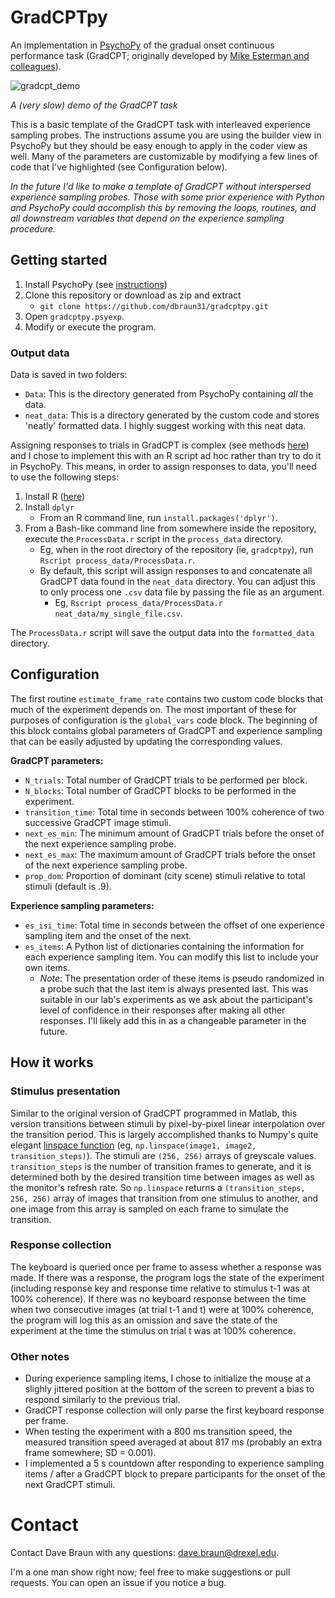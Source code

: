 # GradCPTpy


An implementation in [PsychoPy](https://www.psychopy.org/) of the gradual
onset continuous performance task (GradCPT; originally developed by [Mike
Esterman and
colleagues](https://academic.oup.com/cercor/article/23/11/2712/303412)).

![gradcpt_demo](demo/demo.gif)

*A (very slow) demo of the GradCPT task*


This is a basic template of the GradCPT task with interleaved experience
sampling probes. The instructions assume you are using the builder view in
PsychoPy but they should be easy enough to apply in the coder view as well.
Many of the parameters are customizable by modifying a few lines of code
that I've highlighted (see Configuration below).

*In the future I'd like to make a template of GradCPT without interspersed
experience sampling probes. Those with some prior experience with Python
and PsychoPy could accomplish this by removing the loops, routines, and all
downstream variables that depend on the experience sampling procedure.*


## Getting started

1. Install PsychoPy (see [instructions](https://www.psychopy.org/download.html))
2. Clone this repository or download as zip and extract
    * `git clone https://github.com/dbraun31/gradcptpy.git`
3. Open `gradcptpy.psyexp`.
4. Modify or execute the program.

### Output data

Data is saved in two folders:

* `Data`: This is the directory generated from PsychoPy containing *all*
    the data.
* `neat_data`: This is a directory generated by the custom code and stores
    'neatly' formatted data. I highly suggest working with this neat data.

Assigning responses to trials in GradCPT is complex (see methods
[here](https://numpy.org/doc/stable/reference/generated/numpy.linspace.html))
and I chose to implement this with an R script ad hoc rather than try to
do it in PsychoPy. This means, in order to assign responses to data, you'll
need to use the following steps:

1. Install R ([here](https://cran.r-project.org/))
2. Install `dplyr`
    * From an R command line, run `install.packages('dplyr')`.
3. From a Bash-like command line from somewhere inside the repository,
   execute the `ProcessData.r` script in the `process_data` directory.
    * Eg, when in the root directory of the repository (ie, `gradcptpy`),
        run `Rscript process_data/ProcessData.r`.
    * By default, this script will assign responses to and concatenate all
        GradCPT data found in the `neat_data` directory. You can adjust
        this to only process one `.csv` data file by passing the file as an
        argument.
        * Eg, `Rscript process_data/ProcessData.r
            neat_data/my_single_file.csv`.

The `ProcessData.r` script will save the output data into the
`formatted_data` directory.

## Configuration

The first routine `estimate_frame_rate` contains two custom code blocks
that much of the experiment depends on. The most important of these for
purposes of configuration is the `global_vars` code block. The beginning of
this block contains global parameters of GradCPT and experience sampling
that can be easily adjusted by updating the corresponding values. 

**GradCPT parameters:**

* `N_trials`: Total number of GradCPT trials to be performed per block.
* `N_blocks`: Total number of GradCPT blocks to be performed in the
    experiment.
* `transition_time`: Total time in seconds between 100% coherence of two
    successive GradCPT image stimuli.
* `next_es_min`: The minimum amount of GradCPT trials before the onset of
    the next experience sampling probe.
* `next_es_max`: The maximum amount of GradCPT trials before the onset of
    the next experience sampling probe.
* `prop_dom`: Proportion of dominant (city scene) stimuli relative to total
    stimuli (default is .9).

**Experience sampling parameters:**

* `es_isi_time`: Total time in seconds between the offset of one experience
    sampling item and the onset of the next.
* `es_items`: A Python list of dictionaries containing the information for
    each experience sampling item. You can modify this list to include your
    own items.
    * *Note*: The presentation order of these items is pseudo randomized in
        a probe such that the last item is always presented last. This was
        suitable in our lab's experiments as we ask about the participant's
        level of confidence in their responses after making all other
        responses. I'll likely add this in as a changeable parameter in the
        future.


## How it works

### Stimulus presentation

Similar to the original version of GradCPT programmed in Matlab, this
version transitions between stimuli by pixel-by-pixel linear interpolation
over the transition period. This is largely accomplished thanks to Numpy's
quite elegant [linspace
function](https://numpy.org/doc/stable/reference/generated/numpy.linspace.html)
(eg, `np.linspace(image1, image2, transition_steps)`). The stimuli are
`(256, 256)` arrays of greyscale values. `transition_steps` is the number
of transition frames to generate, and it is determined both by the desired
transition time between images as well as the monitor's refresh rate. So
`np.linspace` returns a `(transition_steps, 256, 256)` array of images that
transition from one stimulus to another, and one image from this array is
sampled on each frame to simulate the transition.


### Response collection

The keyboard is queried once per frame to assess whether a response was
made. If there was a response, the program logs the state of the experiment
(including response key and response time relative to stimulus t-1 was at
100% coherence). If there was no keyboard response between the time when
two consecutive images (at trial t-1 and t) were at 100% coherence, the
program will log this as an omission and save the state of the experiment
at the time the stimulus on trial t was at 100% coherence.


### Other notes

* During experience sampling items, I chose to initialize the mouse at a
    slighly jittered position at the bottom of the screen to prevent a bias
    to respond similarly to the previous trial.
* GradCPT response collection will only parse the first keyboard response per
    frame.
* When testing the experiment with a 800 ms transition speed, the measured
    transition speed averaged at about 817 ms (probably an extra frame
    somewhere; SD = 0.001).
* I implemented a 5 s countdown after responding to experience sampling
    items / after a GradCPT block to prepare participants for the onset of
    the next GradCPT stimuli.

# Contact

Contact Dave Braun with any questions: dave.braun@drexel.edu.

I'm a one man show right now; feel free to make suggestions or pull
requests. You can open an issue if you notice a bug.
